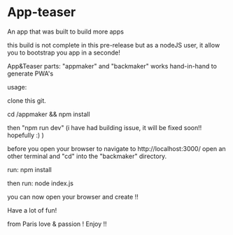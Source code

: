 # App-teaser
An app that was built to build more apps

this build is not complete in this pre-release but as a nodeJS user, it allow you to bootstrap you app in a seconde!

App&Teaser parts: "appmaker" and "backmaker" works hand-in-hand to generate PWA's

usage:

clone this git.

cd /appmaker && npm install

then "npm run dev" (i have had building issue, it will be fixed soon!! hopefully :) )

before you open your browser to navigate to http://localhost:3000/ open an other terminal and "cd" into the "backmaker" directory.

run: npm install

then run: node index.js

you can now open your browser and create !!

Have a lot of fun!

from Paris love & passion ! Enjoy !!
